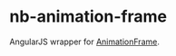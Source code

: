 # nb-animation-frame

AngularJS wrapper for [AnimationFrame](https://github.com/kof/animation-frame).
